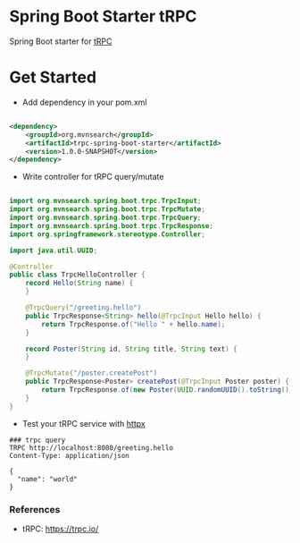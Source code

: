 Spring Boot Starter tRPC
=============================================

Spring Boot starter for [tRPC](https://trpc.io/)

# Get Started

* Add dependency in your pom.xml

```xml

<dependency>
    <groupId>org.mvnsearch</groupId>
    <artifactId>trpc-spring-boot-starter</artifactId>
    <version>1.0.0-SNAPSHOT</version>
</dependency>
```

* Write controller for tRPC query/mutate

```java

import org.mvnsearch.spring.boot.trpc.TrpcInput;
import org.mvnsearch.spring.boot.trpc.TrpcMutate;
import org.mvnsearch.spring.boot.trpc.TrpcQuery;
import org.mvnsearch.spring.boot.trpc.TrpcResponse;
import org.springframework.stereotype.Controller;

import java.util.UUID;

@Controller
public class TrpcHelloController {
    record Hello(String name) {
    }

    @TrpcQuery("/greeting.hello")
    public TrpcResponse<String> hello(@TrpcInput Hello hello) {
        return TrpcResponse.of("Hello " + hello.name);
    }

    record Poster(String id, String title, String text) {
    }

    @TrpcMutate("/poster.createPost")
    public TrpcResponse<Poster> createPost(@TrpcInput Poster poster) {
        return TrpcResponse.of(new Poster(UUID.randomUUID().toString(), poster.title, poster.text));
    }
}
```

* Test your tRPC service with [httpx](https://httpx.sh/docs/tutorial-basics/trpc-testing)

```
### trpc query
TRPC http://localhost:8080/greeting.hello
Content-Type: application/json

{
  "name": "world"
}
```

### References

* tRPC: https://trpc.io/
